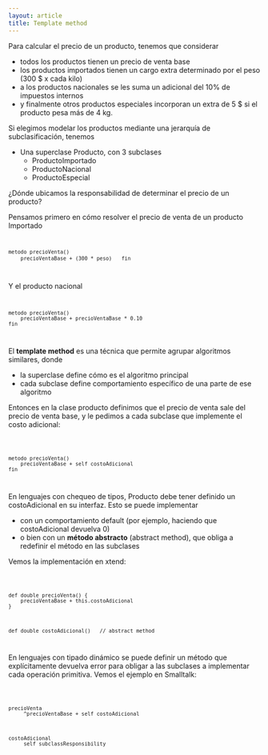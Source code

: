 ```yaml
---
layout: article
title: Template method
---
```

Para calcular el precio de un producto, tenemos que considerar

-   todos los productos tienen un precio de venta base
-   los productos importados tienen un cargo extra determinado por el peso (300 $ x cada kilo)
-   a los productos nacionales se les suma un adicional del 10% de impuestos internos
-   y finalmente otros productos especiales incorporan un extra de 5 $ si el producto pesa más de 4 kg.

Si elegimos modelar los productos mediante una jerarquía de subclasificación, tenemos

-   Una superclase Producto, con 3 subclases
    -   ProductoImportado
    -   ProductoNacional
    -   ProductoEspecial

¿Dónde ubicamos la responsabilidad de determinar el precio de un producto?

Pensamos primero en cómo resolver el precio de venta de un producto Importado <code>

`metodo precioVenta() `
`    precioVentaBase + (300 * peso)  `
`fin`

</code>

Y el producto nacional <code>

`metodo precioVenta() `
`    precioVentaBase + precioVentaBase * 0.10`
`fin`

</code>

El **template method** es una técnica que permite agrupar algoritmos similares, donde

-   la superclase define cómo es el algoritmo principal
-   cada subclase define comportamiento específico de una parte de ese algoritmo

Entonces en la clase producto definimos que el precio de venta sale del precio de venta base, y le pedimos a cada subclase que implemente el costo adicional:

<code>

`metodo precioVenta() `
`    precioVentaBase + self costoAdicional`
`fin`

</code>

En lenguajes con chequeo de tipos, Producto debe tener definido un costoAdicional en su interfaz. Esto se puede implementar

-   con un comportamiento default (por ejemplo, haciendo que costoAdicional devuelva 0)
-   o bien con un **método abstracto** (abstract method), que obliga a redefinir el método en las subclases

Vemos la implementación en xtend:

<code>

`def double precioVenta() {`
`    precioVentaBase + this.costoAdicional`
`}`

`def double costoAdicional()   // abstract method`

</code>

En lenguajes con tipado dinámico se puede definir un método que explícitamente devuelva error para obligar a las subclases a implementar cada operación primitiva. Vemos el ejemplo en Smalltalk:

<code>

`precioVenta`
`     ^precioVentaBase + self costoAdicional`

`costoAdicional`
`     self subclassResponsibility`

</code>
